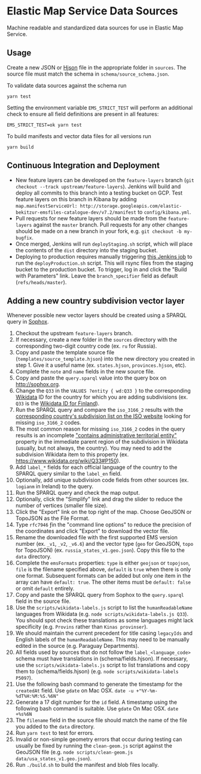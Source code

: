 # Elastic Map Service Data Sources

Machine readable and standardized data sources for use in Elastic Map Service.

## Usage

Create a new JSON or [Hjson](http://hjson.org) file in the appropriate folder in `sources`. The source file must match the schema in `schema/source_schema.json`.

To validate data sources against the schema run

```node
yarn test
```

Setting the environment variable `EMS_STRICT_TEST` will perform an additional check to ensure all field definitions are present in all features:

```node
EMS_STRICT_TEST=ok yarn test
```

To build manifests and vector data files for all versions run

```node
yarn build
```

## Continuous Integration and Deployment

- New feature layers can be developed on the `feature-layers` branch (`git checkout --track upstream/feature-layers`). Jenkins will build and deploy all commits to this branch into a testing bucket on GCP. Test feature layers on this branch in Kibana by adding `map.manifestServiceUrl: http://storage.googleapis.com/elastic-bekitzur-emsfiles-catalogue-dev/v7.2/manifest` to `config/kibana.yml`. 
- Pull requests for new feature layers should be made from the `feature-layers` against the `master` branch. Pull requests for any other changes should be made on a new branch in your fork, e.g. `git checkout -b my-bugfix`.
- Once merged, Jenkins will run `deployStaging.sh` script, which will place the contents of the `dist` directory into the staging bucket.
- Deploying to production requires manually triggering [this Jenkins job](https://kibana-ci.elastic.co/job/elastic+ems-file-service+deploy/) to run the `deployProduction.sh` script. This will rsync files from the staging bucket to the production bucket. To trigger, log in and click the "Build with Parameters" link. Leave the `branch_specifier` field as default (`refs/heads/master`).

## Adding a new country subdivision vector layer

Whenever possible new vector layers should be created using a SPARQL query in [Sophox](http://sophox.org). 

1. Checkout the upstream `feature-layers` branch.
1. If necessary, create a new folder in the `sources` directory with the corresponding two-digit country code (ex. `ru` for Russia).
1. Copy and paste the template source file (`templates/source_template.hjson`) into the new directory you created in step 1. Give it a useful name (ex. `states.hjson`, `provinces.hjson`, etc).
1. Complete the `note` and `name` fields in the new source file. 
1. Copy and paste the `query.sparql` value into the query box on http://sophox.org. 
1. Change the `Q33` in the `VALUES ?entity { wd:Q33 }` to the corresponding [Wikidata](https://www.wikidata.org) ID for the country for which you are adding subdivisions (ex. `Q33` is the [Wikidata ID for Finland](https://www.wikidata.org/wiki/Q33)).
1. Run the SPARQL query and compare the `iso_3166_2` results with the [corresponding country's subdivision list on the ISO website](https://www.iso.org/obp/ui/#search) looking for missing `iso_3166_2` codes.
1. The most common reason for missing `iso_3166_2` codes in the query results is an incomplete ["contains administrative territorial entity"](https://www.wikidata.org/wiki/Property:P150) property in the immediate parent region of the subdivision in Wikidata (usually, but not always, the country). You may need to add the subdivision Wikidata item to this property (ex. https://www.wikidata.org/wiki/Q33#P150).
1. Add `label_*` fields for each official language of the country to the SPARQL query similar to the `label_en` field.
1. Optionally, add unique subdivision code fields from other sources (ex. `logianm` in Ireland) to the query.
1. Run the SPARQL query and check the map output.
1. Optionally, click the "Simplify" link and drag the slider to reduce the number of vertices (smaller file size). 
1. Click the "Export" link on the top right of the map. Choose GeoJSON or TopoJSON as the File Format. 
1. Type `rfc7946` ƒin the "command line options" to reduce the precision of the coordinates and click "Export" to download the vector file.
1. Rename the downloaded file with the first supported EMS version number (ex. `_v1`, `_v2`, `_v6.6`) and the vector type (`geo` for GeoJSON, `topo` for TopoJSON) (ex. `russia_states_v1.geo.json`). Copy this file to the `data` directory. 
1. Complete the `emsFormats` properties: `type` is either `geojson` or `topojson`, `file` is the filename specified above, `default` is `true` when there is only one format. Subsequent formats can be added but only one item in the array can have `default: true`. The other items must be `default: false` or omit `default` entirely.
1. Copy and paste the SPARQL query from Sophox to the `query.sparql` field in the source file.
1. Use the `scripts/wikidata-labels.js` script to list the `humanReadableName` languages from Wikidata (e.g. `node scripts/wikidata-labels.js Q33`). You should spot check these translations as some languages might lack specificity (e.g. `Provins` rather than `Kinas provinser`).
1. We should maintain the current precedent for title casing `legacyIds` and English labels of the `humanReadableName`. This may need to be manually edited in the source (e.g. Paraguay Departments).
1. All fields used by sources that do not follow the `label_<language_code>`  schema must have translations in (schema/fields.hjson). If necessary, use the `scripts/wikidata-labels.js` script to list translations and copy them to (schema/fields.hjson) (e.g. `node scripts/wikidata-labels P5097`).
1. Use the following bash command to generate the timestamp for the `createdAt` field. Use `gdate` on Mac OSX.
`date -u +"%Y-%m-%dT%H:%M:%S.%6N"`
1. Generate a 17 digit number for the `id` field. A timestamp using the following bash command is suitable. Use `gdate` On Mac OSX. 
`date +%s%6N` 
1. The `filename` field in the source file should match the name of the file you added to the `data` directory.
1. Run `yarn test` to test for errors.
1. Invalid or non-simple geometry errors that occur during testing can usually be fixed by running the `clean-geom.js` script against the GeoJSON file (e.g. `node scripts/clean-geom.js data/usa_states_v1.geo.json`).
1. Run `./build.sh` to build the manifest and blob files locally.
